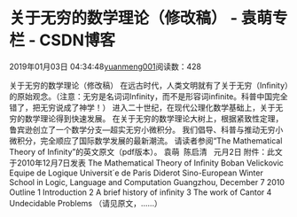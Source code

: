 
# 关于无穷的数学理论（修改稿） - 袁萌专栏 - CSDN博客

2019年01月03日 04:34:48[yuanmeng001](https://me.csdn.net/yuanmeng001)阅读数：428


关于无穷的数学理论（修改稿）
在远古时代，人类文明就有了关于无穷（Inﬁnity）的原始观念。（注意：无穷是名词词Infinity，而不是形容词infinite。科普中国完全错了，把无穷说成了神学！）
进入二十世纪，在现代公理化数学基础上，关于无穷的数学理论得到快速发展。
在关于无穷的数学理论大树上，根据紧致性定理，鲁宾逊创立了一个数学分支—超实无穷小微积分。
我们倡导、科普与推动无穷小微积分，完全顺应了国际数学发展的最新潮流。
请读者参阅“The Mathematical Theory of Inﬁnity”的英文原文（pdf版本）。
袁萌  陈启清   元月2日
附件：此文于2010年12月7日发表
The Mathematical Theory of Inﬁnity
Boban Velickovic
Equipe de Logique Universit´e de Paris Diderot
Sino-European Winter School in Logic, Language and Computation Guangzhou, December 7 2010
Outline
1 Introduction
2 A brief history of inﬁnity
3 The work of Cantor
4 Undecidable Problems
（请见原文，……）


